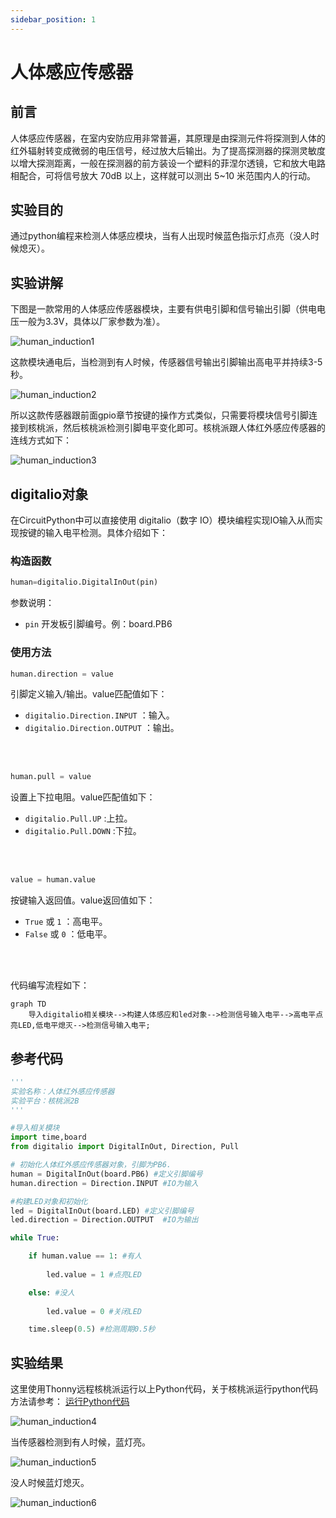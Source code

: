 ```yaml
---
sidebar_position: 1
---
```


# 人体感应传感器

## 前言
人体感应传感器，在室内安防应用非常普遍，其原理是由探测元件将探测到人体的红外辐射转变成微弱的电压信号，经过放大后输出。为了提高探测器的探测灵敏度以增大探测距离，一般在探测器的前方装设一个塑料的菲涅尔透镜，它和放大电路相配合，可将信号放大 70dB 以上，这样就可以测出 5~10 米范围内人的行动。

## 实验目的
通过python编程来检测人体感应模块，当有人出现时候蓝色指示灯点亮（没人时候熄灭）。

## 实验讲解

下图是一款常用的人体感应传感器模块，主要有供电引脚和信号输出引脚（供电电压一般为3.3V，具体以厂家参数为准）。

![human_induction1](./img/human_induction/human_induction1.png) 

这款模块通电后，当检测到有人时候，传感器信号输出引脚输出高电平并持续3-5秒。

![human_induction2](./img/human_induction/human_induction2.png) 

所以这款传感器跟前面gpio章节按键的操作方式类似，只需要将模块信号引脚连接到核桃派，然后核桃派检测引脚电平变化即可。核桃派跟人体红外感应传感器的连线方式如下：

![human_induction3](./img/human_induction/human_induction3.png) 

## digitalio对象

在CircuitPython中可以直接使用 digitalio（数字 IO）模块编程实现IO输入从而实现按键的输入电平检测。具体介绍如下：

### 构造函数
```python
human=digitalio.DigitalInOut(pin)
```
参数说明：
- `pin` 开发板引脚编号。例：board.PB6

### 使用方法
```python
human.direction = value
```
引脚定义输入/输出。value匹配值如下：
- `digitalio.Direction.INPUT` ：输入。
- `digitalio.Direction.OUTPUT` ：输出。

<br></br>

```python
human.pull = value
```
设置上下拉电阻。value匹配值如下：
- `digitalio.Pull.UP` :上拉。  
- `digitalio.Pull.DOWN` :下拉。  

<br></br>

```python
value = human.value
```
按键输入返回值。value返回值如下：
- `True` 或 `1` ：高电平。
- `False` 或 `0` ：低电平。

<br></br>

代码编写流程如下：

```mermaid
graph TD
    导入digitalio相关模块-->构建人体感应和led对象-->检测信号输入电平-->高电平点亮LED,低电平熄灭-->检测信号输入电平;
```

## 参考代码

```python
'''
实验名称：人体红外感应传感器
实验平台：核桃派2B
'''

#导入相关模块
import time,board
from digitalio import DigitalInOut, Direction, Pull

# 初始化人体红外感应传感器对象，引脚为PB6.
human = DigitalInOut(board.PB6) #定义引脚编号
human.direction = Direction.INPUT #IO为输入

#构建LED对象和初始化
led = DigitalInOut(board.LED) #定义引脚编号
led.direction = Direction.OUTPUT  #IO为输出

while True:

    if human.value == 1: #有人
        
        led.value = 1 #点亮LED

    else: #没人
        
        led.value = 0 #关闭LED

    time.sleep(0.5) #检测周期0.5秒
```

## 实验结果

这里使用Thonny远程核桃派运行以上Python代码，关于核桃派运行python代码方法请参考： [运行Python代码](../python_run.md)

![human_induction4](./img/human_induction/human_induction4.png) 

当传感器检测到有人时候，蓝灯亮。

![human_induction5](./img/human_induction/human_induction5.png) 

没人时候蓝灯熄灭。

![human_induction6](./img/human_induction/human_induction6.png) 

